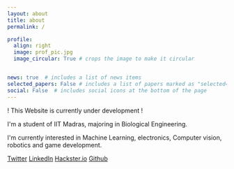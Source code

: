 ```yaml
---
layout: about
title: about
permalink: /

profile:
  align: right
  image: prof_pic.jpg
  image_circular: True # crops the image to make it circular


news: true  # includes a list of news items
selected_papers: False # includes a list of papers marked as "selected={true}"
social: False  # includes social icons at the bottom of the page
---
```


! This Website is currently under development !

I'm a student of IIT Madras, majoring in Biological Engineering.  

I'm currently interested in Machine Learning, electronics, Computer vision, robotics and game development.



[Twitter]()
[LinkedIn]()
[Hackster.io]()
[Github]()

